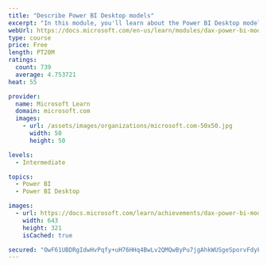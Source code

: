 ```yaml
---
title: "Describe Power BI Desktop models"
excerpt: "In this module, you'll learn about the Power BI Desktop model structure, star schema design basics, analytics queries, and report visual configuration. This module provides a strong foundation on which you can learn to optimize model designs and add model calculations."
webUrl: https://docs.microsoft.com/en-us/learn/modules/dax-power-bi-models/
type: course
price: Free
length: PT20M
ratings:
  count: 739
  average: 4.753721
heat: 55

provider:
  name: Microsoft Learn
  domain: microsoft.com
  images:
    - url: /assets/images/organizations/microsoft.com-50x50.jpg
      width: 50
      height: 50

levels:
  - Intermediate

topics:
  - Power BI
  - Power BI Desktop

images:
  - url: https://docs.microsoft.com/learn/achievements/dax-power-bi-models-social.png
    width: 643
    height: 321
    isCached: true

secured: "OwF61UBDRgIdwHvPqfy+uH76HHq4BwLv2QMQwByPu7jgAhkWUSgeSporvFdyFSSmgjk64aZe/S5oU0SxJB8hT0eXOtXnBWg1RHnvjGcgZOhkD1cdoQpEQT0/yVOQKnzk5uHsWuiPYcoR/Kyu6GKXaTWMMUrM9XhyADHL9JjbQ6VkhIZvxI7VmxIzH93Xk7wzK50M/x6p3oKRJ8YKZIvXh8uQy6YbD+5OwbD3vu3Vr/KFiQ1uk6SqcsNwxy31CX80o9AowMj9uovoh1b3GOXRy10x/Zed2/B4srRWge1E14cqNksVjUByjgvfWDZFV5GxTu8nK/NEKD19SQIuoWq8lA7U6UPq8c10KJSk7lHYJD/HXnvUsyORGrNrIf0N9F8ZKjNzvymNX0bvw5H/ehbYNFi4rq5NBXblKn3H0gtRZ4I=;JQP1qSUk14urzAqrc9pI5A=="
---
```


